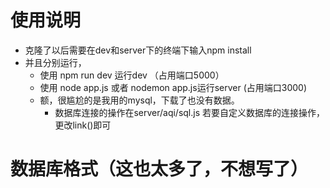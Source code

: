 # 使用说明
- 克隆了以后需要在dev和server下的终端下输入npm install
- 并且分别运行，
  - 使用 npm run dev 运行dev （占用端口5000）
  - 使用 node app.js 或者 nodemon app.js运行server (占用端口3000)
  - 额，很尴尬的是我用的mysql，下载了也没有数据。
    - 数据库连接的操作在server/aqi/sql.js 若要自定义数据库的连接操作，更改link()即可
    
# 数据库格式（这也太多了，不想写了）
